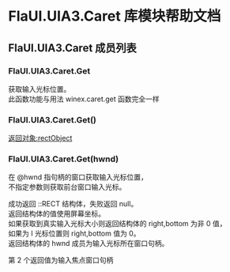# FlaUI.UIA3.Caret 库模块帮助文档

<a id="FlaUI.UIA3.Caret"></a>
## FlaUI.UIA3.Caret 成员列表


<a id="FlaUI.UIA3.Caret.Get"></a>
### FlaUI.UIA3.Caret.Get 
 获取输入光标位置。  
此函数功能与用法 winex.caret.get 函数完全一样

<a id="FlaUI.UIA3.Caret.Get"></a>
### FlaUI.UIA3.Caret.Get() 
 [返回对象:rectObject](https://www.aardio.com/zh-cn/doc/library-reference/global/_.html#rectObject)

<a id="FlaUI.UIA3.Caret.Get"></a>
### FlaUI.UIA3.Caret.Get(hwnd) 
 在 @hwnd 指句柄的窗口获取输入光标位置，  
不指定参数则获取前台窗口输入光标。  
  
成功返回 ::RECT 结构体，失败返回 null。  
返回结构体的值使用屏幕坐标。  
如果获取到真实输入光标大小则返回结构体的 right,bottom 为非 0 值，  
如果为 I 光标位置则 right,bottom 值为 0。  
返回结构体的 hwnd 成员为输入光标所在窗口句柄。  
  
第 2 个返回值为输入焦点窗口句柄
